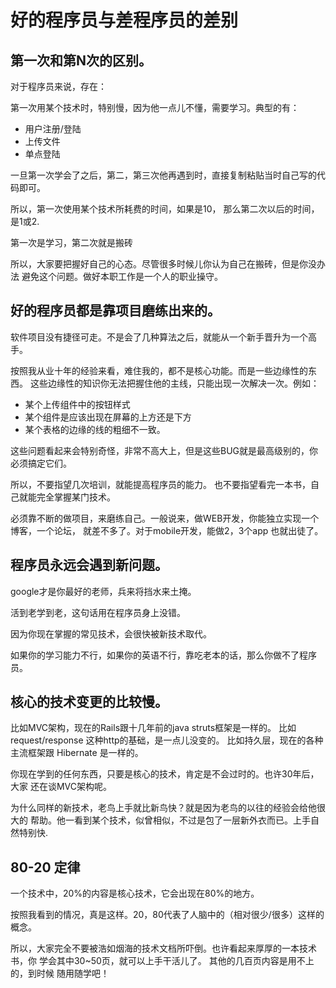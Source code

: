 # 好的程序员与差程序员的差别


## 第一次和第N次的区别。

对于程序员来说，存在：

第一次用某个技术时，特别慢，因为他一点儿不懂，需要学习。典型的有：

- 用户注册/登陆
- 上传文件
- 单点登陆

一旦第一次学会了之后，第二，第三次他再遇到时，直接复制粘贴当时自己写的代码即可。

所以，第一次使用某个技术所耗费的时间，如果是10， 那么第二次以后的时间，是1或2.

第一次是学习，第二次就是搬砖

所以，大家要把握好自己的心态。尽管很多时候儿你认为自己在搬砖，但是你没办法
避免这个问题。做好本职工作是一个人的职业操守。

## 好的程序员都是靠项目磨练出来的。

软件项目没有捷径可走。不是会了几种算法之后，就能从一个新手晋升为一个高手。

按照我从业十年的经验来看，难住我的，都不是核心功能。而是一些边缘性的东西。
这些边缘性的知识你无法把握住他的主线，只能出现一次解决一次。例如：

- 某个上传组件中的按钮样式
- 某个组件是应该出现在屏幕的上方还是下方
- 某个表格的边缘的线的粗细不一致。

这些问题看起来会特别奇怪，非常不高大上，但是这些BUG就是最高级别的，你必须搞定它们。

所以，不要指望几次培训，就能提高程序员的能力。
也不要指望看完一本书，自己就能完全掌握某门技术。

必须靠不断的做项目，来磨练自己。一般说来，做WEB开发，你能独立实现一个博客，一个论坛，
就差不多了。对于mobile开发，能做2，3个app 也就出徒了。

## 程序员永远会遇到新问题。

google才是你最好的老师，兵来将挡水来土掩。

活到老学到老，这句话用在程序员身上没错。

因为你现在掌握的常见技术，会很快被新技术取代。

如果你的学习能力不行，如果你的英语不行，靠吃老本的话，那么你做不了程序员。

## 核心的技术变更的比较慢。

比如MVC架构，现在的Rails跟十几年前的java struts框架是一样的。
比如request/response 这种http的基础，是一点儿没变的。
比如持久层，现在的各种主流框架跟 Hibernate 是一样的。

你现在学到的任何东西，只要是核心的技术，肯定是不会过时的。也许30年后，大家
还在谈MVC架构呢。

为什么同样的新技术，老鸟上手就比新鸟快？就是因为老鸟的以往的经验会给他很大的
帮助。他一看到某个技术，似曾相似，不过是包了一层新外衣而已。上手自然特别快.

## 80-20 定律

一个技术中，20%的内容是核心技术，它会出现在80%的地方。

按照我看到的情况，真是这样。20，80代表了人脑中的（相对很少/很多）这样的概念。

所以，大家完全不要被浩如烟海的技术文档所吓倒。也许看起来厚厚的一本技术书，你
学会其中30~50页，就可以上手干活儿了。 其他的几百页内容是用不上的，到时候
随用随学吧！

